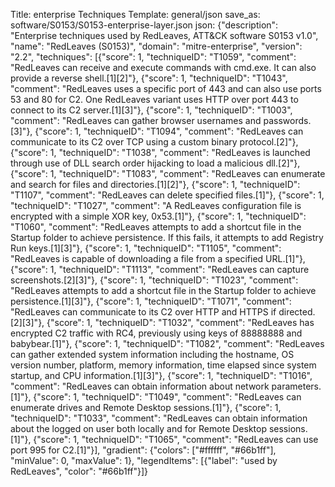 Title: enterprise Techniques
Template: general/json
save_as: software/S0153/S0153-enterprise-layer.json
json: {"description": "Enterprise techniques used by RedLeaves, ATT&CK software S0153 v1.0", "name": "RedLeaves (S0153)", "domain": "mitre-enterprise", "version": "2.2", "techniques": [{"score": 1, "techniqueID": "T1059", "comment": "RedLeaves can receive and execute commands with cmd.exe. It can also provide a reverse shell.[1][2]"}, {"score": 1, "techniqueID": "T1043", "comment": "RedLeaves uses a specific port of 443 and can also use ports 53 and 80 for C2. One RedLeaves variant uses HTTP over port 443 to connect to its C2 server.[1][3]"}, {"score": 1, "techniqueID": "T1003", "comment": "RedLeaves can gather browser usernames and passwords.[3]"}, {"score": 1, "techniqueID": "T1094", "comment": "RedLeaves can communicate to its C2 over TCP using a custom binary protocol.[2]"}, {"score": 1, "techniqueID": "T1038", "comment": "RedLeaves is launched through use of DLL search order hijacking to load a malicious dll.[2]"}, {"score": 1, "techniqueID": "T1083", "comment": "RedLeaves can enumerate and search for files and directories.[1][2]"}, {"score": 1, "techniqueID": "T1107", "comment": "RedLeaves can delete specified files.[1]"}, {"score": 1, "techniqueID": "T1027", "comment": "A RedLeaves configuration file is encrypted with a simple XOR key, 0x53.[1]"}, {"score": 1, "techniqueID": "T1060", "comment": "RedLeaves attempts to add a shortcut file in the Startup folder to achieve persistence. If this fails, it attempts to add Registry Run keys.[1][3]"}, {"score": 1, "techniqueID": "T1105", "comment": "RedLeaves is capable of downloading a file from a specified URL.[1]"}, {"score": 1, "techniqueID": "T1113", "comment": "RedLeaves can capture screenshots.[2][3]"}, {"score": 1, "techniqueID": "T1023", "comment": "RedLeaves attempts to add a shortcut file in the Startup folder to achieve persistence.[1][3]"}, {"score": 1, "techniqueID": "T1071", "comment": "RedLeaves can communicate to its C2 over HTTP and HTTPS if directed.[2][3]"}, {"score": 1, "techniqueID": "T1032", "comment": "RedLeaves has encrypted C2 traffic with RC4, previously using keys of 88888888 and babybear.[1]"}, {"score": 1, "techniqueID": "T1082", "comment": "RedLeaves can gather extended system information including the hostname, OS version number, platform, memory information, time elapsed since system startup, and CPU information.[1][3]"}, {"score": 1, "techniqueID": "T1016", "comment": "RedLeaves can obtain information about network parameters.[1]"}, {"score": 1, "techniqueID": "T1049", "comment": "RedLeaves can enumerate drives and Remote Desktop sessions.[1]"}, {"score": 1, "techniqueID": "T1033", "comment": "RedLeaves can obtain information about the logged on user both locally and for Remote Desktop sessions.[1]"}, {"score": 1, "techniqueID": "T1065", "comment": "RedLeaves can use port 995 for C2.[1]"}], "gradient": {"colors": ["#ffffff", "#66b1ff"], "minValue": 0, "maxValue": 1}, "legendItems": [{"label": "used by RedLeaves", "color": "#66b1ff"}]}